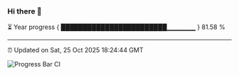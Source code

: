 ### Hi there 👋

⏳ Year progress { ████████████████████████▁▁▁▁▁▁ } 81.58 %

---

⏰ Updated on Sat, 25 Oct 2025 18:24:44 GMT

![Progress Bar CI](https://github.com/liununu/liununu/workflows/Progress%20Bar%20CI/badge.svg)
